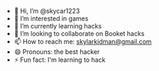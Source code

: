 - 👋 Hi, I’m @skycar1223
- 👀 I’m interested in games 
- 🌱 I’m currently learning hacks
- 💞️ I’m looking to collaborate on Booket hacks
- 📫 How to reach me: skylarkidman@gmail.com
- 😄 Pronouns: the best hacker
- ⚡ Fun fact: I'm learning to hack

<!---
skycar1223/skycar1223 is a ✨ special ✨ repository because its `README.md` (this file) appears on your GitHub profile.
You can click the Preview link to take a look at your changes.
--->
